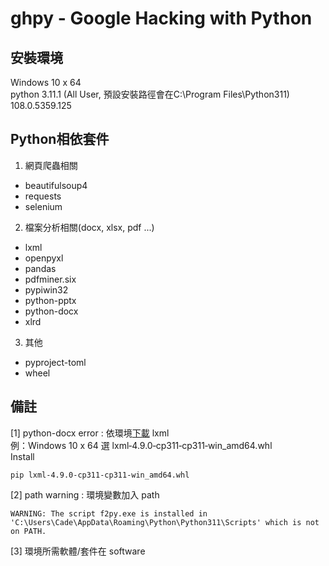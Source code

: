 # ghpy - Google Hacking with Python
## 安裝環境
Windows 10 x 64  
python 3.11.1 (All User, 預設安裝路徑會在C:\Program Files\Python311)  
108.0.5359.125  
## Python相依套件
1. 網頁爬蟲相關
* beautifulsoup4
* requests
* selenium
2. 檔案分析相關(docx, xlsx, pdf ...)
* lxml
* openpyxl
* pandas
* pdfminer.six
* pypiwin32
* python-pptx
* python-docx
* xlrd
3. 其他
* pyproject-toml
* wheel
## 備註
[1] python-docx error : 依環境[下載](https://www.lfd.uci.edu/~gohlke/pythonlibs/#lxml) lxml  
例：Windows 10 x 64 選 lxml‑4.9.0‑cp311‑cp311‑win_amd64.whl  
Install  
```
pip lxml-4.9.0-cp311-cp311-win_amd64.whl
```
[2] path warning : 環境變數加入 path
```
WARNING: The script f2py.exe is installed in 'C:\Users\Cade\AppData\Roaming\Python\Python311\Scripts' which is not on PATH.
```
[3] 環境所需軟體/套件在 software
